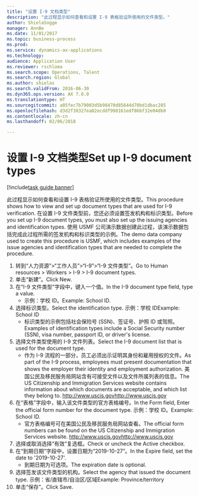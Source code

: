 ```yaml
--- 
title: "设置 I-9 文档类型"
description: "此过程显示如何查看和设置 I-9 表格验证所使用的文件类型。"
author: ShielaSogge
manager: AnnBe
ms.date: 11/01/2017
ms.topic: business-process
ms.prod: 
ms.service: dynamics-ax-applications
ms.technology: 
audience: Application User
ms.reviewer: rschloma
ms.search.scope: Operations, Talent
ms.search.region: Global
ms.author: shielas
ms.search.validFrom: 2016-06-30
ms.dyn365.ops.version: AX 7.0.0
ms.translationtype: HT
ms.sourcegitcommit: a05fec7b79003d5b98470d85644d70bd1dbac285
ms.openlocfilehash: d3d2f38327ea82ecddf998161edf86bf32e04db0
ms.contentlocale: zh-cn
ms.lasthandoff: 02/06/2018

---
```

# <a name="set-up-i-9-document-types"></a><span data-ttu-id="cb444-103">设置 I-9 文档类型</span><span class="sxs-lookup"><span data-stu-id="cb444-103">Set up I-9 document types</span></span>

[!include[task guide banner](../../../includes/task-guide-banner.md)]

<span data-ttu-id="cb444-104">此过程显示如何查看和设置 I-9 表格验证所使用的文件类型。</span><span class="sxs-lookup"><span data-stu-id="cb444-104">This procedure shows how to view and set up document types that are used for I-9 verification.</span></span> <span data-ttu-id="cb444-105">在设置 I-9 文件类型前，您还必须设置签发机构和标识类型。</span><span class="sxs-lookup"><span data-stu-id="cb444-105">Before you set up I-9 document types, you must also set up the issuing agencies and identification types.</span></span> <span data-ttu-id="cb444-106">使用 USMF 公司演示数据创建此过程，该演示数据包括完成此过程所需的签发机构和标识类型的示例。</span><span class="sxs-lookup"><span data-stu-id="cb444-106">The demo data company used to create this procedure is USMF, which includes examples of the issue agencies and identification types that are needed to complete the procedure.</span></span>

1. <span data-ttu-id="cb444-107">转到“人力资源”>“工作人员”>“I-9”>“I-9 文件类型”。</span><span class="sxs-lookup"><span data-stu-id="cb444-107">Go to Human resources > Workers > I-9 > I-9 document types.</span></span>
2. <span data-ttu-id="cb444-108">单击“新建”。</span><span class="sxs-lookup"><span data-stu-id="cb444-108">Click New.</span></span>
3. <span data-ttu-id="cb444-109">在“I-9 文件类型”字段中，键入一个值。</span><span class="sxs-lookup"><span data-stu-id="cb444-109">In the I-9 document type field, type a value.</span></span>
    * <span data-ttu-id="cb444-110">示例：学校 ID。</span><span class="sxs-lookup"><span data-stu-id="cb444-110">Example: School ID.</span></span>  
4. <span data-ttu-id="cb444-111">选择标识类型。</span><span class="sxs-lookup"><span data-stu-id="cb444-111">Select the identification type.</span></span>  <span data-ttu-id="cb444-112">示例：学校 ID</span><span class="sxs-lookup"><span data-stu-id="cb444-112">Example:  School ID</span></span>
    * <span data-ttu-id="cb444-113">标识类型的示例包括社会保险号 (SSN)、签证号、护照 ID 或驾照。</span><span class="sxs-lookup"><span data-stu-id="cb444-113">Examples of identification types include a Social Security number (SSN), visa number, passport ID, or driver's license.</span></span>  
5. <span data-ttu-id="cb444-114">选择文件类型使用的 I-9 文件列表。</span><span class="sxs-lookup"><span data-stu-id="cb444-114">Select the I-9 document list that is used for the document type.</span></span>
    * <span data-ttu-id="cb444-115">作为 I-9 流程的一部分，员工必须出示证明其身份和雇用授权的文件。</span><span class="sxs-lookup"><span data-stu-id="cb444-115">As part of the I-9 process, employees must present documentation that shows the employer their identity and employment authorization.</span></span> <span data-ttu-id="cb444-116">美国公民及移民服务局网站含有可接受文件以及文件所属列表的信息。</span><span class="sxs-lookup"><span data-stu-id="cb444-116">The US Citizenship and Immigration Services website contains information about which documents are acceptable, and which list they belong to.</span></span>  <span data-ttu-id="cb444-117">http://www.uscis.gov</span><span class="sxs-lookup"><span data-stu-id="cb444-117">http://www.uscis.gov</span></span>  
6. <span data-ttu-id="cb444-118">在“表格”字段中，输入该文件类型的官方表格编号。</span><span class="sxs-lookup"><span data-stu-id="cb444-118">In the Form field, Enter the official form number for the document type.</span></span> <span data-ttu-id="cb444-119">示例：学校 ID。</span><span class="sxs-lookup"><span data-stu-id="cb444-119">Example: School ID.</span></span>
    * <span data-ttu-id="cb444-120">官方表格编号可在美国公民及移民服务局网站查看。</span><span class="sxs-lookup"><span data-stu-id="cb444-120">The official form numbers can be found on the US Citizenship and Immigration Services website.</span></span>  <span data-ttu-id="cb444-121">http://www.uscis.gov</span><span class="sxs-lookup"><span data-stu-id="cb444-121">http://www.uscis.gov</span></span>  
7. <span data-ttu-id="cb444-122">选择或取消选择“有效”复选框。</span><span class="sxs-lookup"><span data-stu-id="cb444-122">Check or uncheck the Active checkbox.</span></span>
8. <span data-ttu-id="cb444-123">在“到期日期”字段中，设置日期为“2019-10-27”。</span><span class="sxs-lookup"><span data-stu-id="cb444-123">In the Expire field, set the date to '2019-10-27'.</span></span>
    * <span data-ttu-id="cb444-124">到期日期为可选项。</span><span class="sxs-lookup"><span data-stu-id="cb444-124">The expiration date is optional.</span></span>  
9. <span data-ttu-id="cb444-125">选择签发该文件类型的机构。</span><span class="sxs-lookup"><span data-stu-id="cb444-125">Select the agency that issued the document type.</span></span> <span data-ttu-id="cb444-126">示例：省/直辖市/自治区/区域</span><span class="sxs-lookup"><span data-stu-id="cb444-126">Example: Province/territory</span></span>
10. <span data-ttu-id="cb444-127">单击“保存”。</span><span class="sxs-lookup"><span data-stu-id="cb444-127">Click Save.</span></span>


